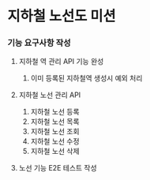 # 지하철 노선도 미션 

### 기능 요구사항 작성

1. 지하철 역 관리 API 기능 완성
   1. 이미 등록된 지하철역 생성시 예외 처리

2. 지하철 노선 관리 API
   1. 지하철 노선 등록
   2. 지하철 노선 목록
   3. 지하철 노선 조회
   4. 지하철 노선 수정
   5. 지하철 노선 삭제

3. 노선 기능 E2E 테스트 작성 

